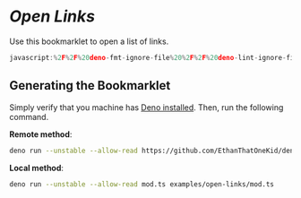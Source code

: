 # _Open Links_

Use this bookmarklet to open a list of links.

```js
javascript:%2F%2F%20deno-fmt-ignore-file%20%2F%2F%20deno-lint-ignore-file%20%2F%2F%20This%20code%20was%20bundled%20using%20%60deno%20bundle%60%20and%20it's%20not%20recommended%20to%20edit%20it%20manually%20(function()%20%7B%20const%20LINKS%20%3D%20prompt(%22Enter%20a%20list%20of%20links%20separated%20by%20line%20breaks...%22)%3B%20if%20(LINKS%20!%3D%20null)%20%7B%20LINKS.split(%22%5Cn%22).forEach((link)%3D%3E%7B%20try%20%7B%20window.open(new%20URL(link.trim())%2C%20%22_blank%22)%3B%20%7D%20catch%20%7B%7D%20%7D)%3B%20%7D%20return%20%7B%7D%3B%20%7D)()%3B%20
```

## Generating the Bookmarklet

Simply verify that you machine has
[Deno installed](https://github.com/denoland/deno_install). Then, run the
following command.

**Remote method**:

```sh
deno run --unstable --allow-read https://github.com/EthanThatOneKid/deno-bookmarklet/raw/main/mod.ts https://github.com/EthanThatOneKid/deno-bookmarklet/raw/main/examples/open-links/mod.ts
```

**Local method**:

```sh
deno run --unstable --allow-read mod.ts examples/open-links/mod.ts
```
